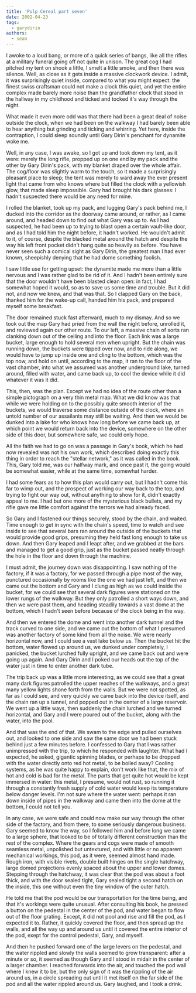 ```yaml
---
title: 'Pulp Cereal part seven'
date: 2002-04-23
tags:
  - garydirin
authors:
  - sean
---
```


I awoke to a loud bang, or more of a quick series of bangs, like all the rifles at a military funeral going off not quite in unison. The great cog I had pitched my tent on shook a little, I smelt a little smoke, and then there was silence. Well, as close as it gets inside a massive clockwork device. I admit, it was surprisingly quiet inside, compared to what you might expect: the finest swiss craftsman could not make a clock this quiet, and yet the entire complex made barely more noise than the grandfather clock that stood in the hallway in my childhood and ticked and tocked it's way through the night.

What made it even more odd was that there had been a great deal of noise outside the clock, when we had been on the walkway I had barely been able to hear anything but grinding and ticking and whirring. Yet here, inside the contraption, I could sleep soundly until Gary Dirin's penchant for dynamite woke me.

Well, in any case, I was awake, so I got up and took down my tent, as it were: merely the long rifle, propped up on one end by my pack and the other by Gary Dirin's pack, with my blanket draped over the whole affair. The cog/floor was slightly warm to the touch, so it made a surprisingly pleasant place to sleep; the tent was merely to ward away the ever present light that came from who knows where but filled the clock with a yellowish glow, that made sleep impossible. Gary had brought his dark glasses: I hadn't suspected there would be any need for mine.

I rolled the blanket, took up my pack, and lugging Gary's pack behind me, I ducked into the corridor as the doorway came around, or rather, as I came around, and headed down to find out what Gary was up to. As I had suspected, he had been up to trying to blast open a certain vault-like door, and as I had told him the night before, it hadn't worked. He wouldn't admit to it, of course, despite the blacked metal around the hatch and despite the way his left front pocket didn't hang quite so heavily as before. You have never seen such a comical sight as Gary Dirin, the greatest man I had ever known, sheepishly denying that he had dome something foolish.

I saw little use for getting upset: the dynamite made me more than a little nervous and I was rather glad to be rid of it. And I hadn't been entirely sure that the door wouldn't have been blasted clean open: in fact, I had somewhat hoped it would, so as to save us some time and trouble. But it did not, and now we knew, and that was that. So I clapped Gary on the back, thanked him for the wake-up call, handed him his pack, and prepared myself some breakfast.

The door remained stuck fast afterward, much to my dismay. And so we took out the map Gary had pried from the wall the night before, unrolled it, and reviewed again our other route. To our left, a massive chain of sorts ran clanking down out of the ceiling and into the floor. Each link was a large bucket, large enough to hold several men when upright. But the chain was running down, the buckets were tipped over now, and to ride along, we would have to jump up inside one and cling to the bottom, which was the top now, and hold on until, according to the map, it ran to the floor of the vast chamber, into what we assumed was another underground lake, turned around, filled with water, and came back up, to cool the device while it did whatever it was it did.

This, then, was the plan. Except we had no idea of the route other than a simple pictograph on a very thin metal map. What we did know was that while we were holding on to the possibly quite smooth interior of the buckets, we would traverse some distance outside of the clock, where an untold number of our assailants may still be waiting. And then we would be dunked into a lake for who knows how long before we came back up, at which point we would return back into the device, somewhere on the other side of this door, but somewhere safe, we could only hope.

All the faith we had to go on was a passage in Gary's book, which he had now revealed was not his own work, which described doing exactly this thing in order to reach the "stellar network," as it was called in the book. This, Gary told me, was our halfway mark, and once past it, the going would be somewhat easier, while at the same time, somewhat harder.

I had some fears as to how this plan would carry out, but I hadn't come this far to wimp out, and the prospect of working our way back to the top, and trying to fight our way out, without anything to show for it, didn't exactly appeal to me. I had but one more of the mysterious black bullets, and my rifle gave me little comfort against the terrors we had already faced.

So Gary and I fastened our things securely, stood by the chain, and waited. Time enough to get in sync with the chain's speed, time to watch and see inside to see that several bars ran around the outside of the buckets that would provide good grips, presuming they held fast long enough to take us down. And then Gary leaped and I leapt after, and we grabbed at the bars and managed to get a good grip, just as the bucket passed neatly through the hole in the floor and down through the machine.

I must admit, the journey down was disappointing. I saw nothing of the factory, if it was a factory, for we passed through a pipe most of the way, punctured occasionally by rooms like the one we had just left, and then we came out the bottom and Gary and I clung as high as we could inside the bucket, for we could see that several dark figures were stationed on the lower rungs of the walkway. But they only patrolled a short ways down, and then we were past them, and heading steadily towards a vast dome at the bottom, which I hadn't seen before because of the clock being in the way.

And then we entered the dome and went into another dark tunnel and the track curved to one side, and we came out the bottom of what I presumed was another factory of some kind from all the noise. We were nearly horizontal now, and I could see a vast lake below us. Then the bucket hit the bottom, water flowed up around us, we dunked under completely, I panicked, the bucket lurched fully upright, and we came back out and were going up again. And Gary Dirin and I poked our heads out the top of the water just in time to enter another dark tube.

The trip back up was a little more interesting, as we could see that a great many dark figures patrolled the upper reaches of the walkways, and a great many yellow lights shone forth from the walls. But we were not spotted, as far as I could see, and very quickly we came back into the device itself, and the chain ran up a tunnel, and popped out in the center of a large reservoir. We went up a little ways, then suddenly the chain lurched and we turned horizontal, and Gary and I were poured out of the bucket, along with the water, into the pool.

And that was the end of that. We swam to the edge and pulled ourselves out, and looked to one side and saw the same door we had been stuck behind just a few minutes before. I confessed to Gary that I was rather unimpressed with the trip, to which he responded with laughter. What had I expected, he asked, gigantic spinning blades, or perhaps to be dropped with the water directly onto red hot metal, to be boiled away? Cooling systems, as he was quite happy to explain, don't work like that, the mix of hot and cold is bad for the metal. The parts that get quite hot would be kept immersed in water: this metal, I presume, would not rust, so running it through a constantly fresh supply of cold water would keep its temperature below danger levels. I'm not sure where the water went: perhaps it ran down inside of pipes in the walkway and came then into the dome at the bottom, I could not tell you.

In any case, we were safe and could now make our way through the other side of the factory, and from there, to some seriously dangerous business. Gary seemed to know the way, so I followed him and before long we came to a large sphere, that looked to be of totally different construction than the rest of the complex. Where the gears and cogs were made of smooth seamless metal, unpolished but untextured, and with little or no apparent mechanical workings, this pod, as it were, seemed almost hand made. Rough iron, with visible rivets, double built hinges on the single hatchway, large domed projections evenly spaced about the upper and lower domes. Stepping through the hatchway, it was clear that the pod was about a foot thick, and with the door sealed tight, Gary sealed tight a second hatch on the inside, this one without even the tiny window of the outer hatch.

He told me that the pod would be our transportation for the time being, and that it's workings were quite unusual. After consulting his book, he pressed a button on the pedestal in the center of the pod, and water began to flow out of the floor grating. Except, it did not pool and rise and fill the pod, as I expected it to. Rather, it quickly covered the floor, and then spread up the walls, and all the way up and around us until it covered the entire interior of the pod, exept for the control pedestal, Gary, and myself.

And then he pushed forward one of the large levers on the pedestal, and the water rippled and slowly the walls seemed to grow transparent: after a minute or so, it seemed as though Gary and I stood in midair in the center of a larger chamber. I reached forwards into the air, and touched the pod wall where I knew it to be, but the only sign of it was the rippling of the air around us, in a circle spreading out until it met itself on the far side of the pod and all the water rippled around us. Gary laughed, and I took a drink.
